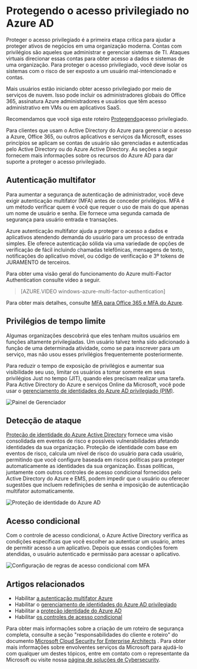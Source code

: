 <properties
    pageTitle="Protegendo o acesso privilegiado no Azure AD | Microsoft Azure"
    description="Um tópico que explica as abordagens para proteger o acesso privilegiado entre Azure, o Active Directory do Azure e o Microsoft Online Services."
    services="active-directory"
    documentationCenter=""
    authors="kgremban"
    manager="femila"
    editor="mwahl"/>

<tags
    ms.service="active-directory"
    ms.workload="identity"
    ms.tgt_pltfrm="na"
    ms.devlang="na"
    ms.topic="article"
    ms.date="10/26/2016"
    ms.author="kgremban"/>


# <a name="securing-privileged-access-in-azure-ad"></a>Protegendo o acesso privilegiado no Azure AD

Proteger o acesso privilegiado é a primeira etapa crítica para ajudar a proteger ativos de negócios em uma organização moderna. Contas com privilégios são aqueles que administrar e gerenciar sistemas de TI. Ataques virtuais direcionar essas contas para obter acesso a dados e sistemas de uma organização. Para proteger o acesso privilegiado, você deve isolar os sistemas com o risco de ser exposto a um usuário mal-intencionado e contas.

Mais usuários estão iniciando obter acesso privilegiado por meio de serviços de nuvem. Isso pode incluir os administradores globais do Office 365, assinatura Azure administradores e usuários que têm acesso administrativo em VMs ou em aplicativos SaaS.

Recomendamos que você siga este roteiro [Protegendo](https://technet.microsoft.com/library/mt631194.aspx)acesso privilegiado.

Para clientes que usam o Active Directory do Azure para gerenciar o acesso a Azure, Office 365, ou outros aplicativos e serviços da Microsoft, esses princípios se aplicam se contas de usuário são gerenciadas e autenticadas pelo Active Directory ou do Azure Active Directory. As seções a seguir fornecem mais informações sobre os recursos do Azure AD para dar suporte a proteger o acesso privilegiado.

## <a name="multi-factor-authentication"></a>Autenticação multifator

Para aumentar a segurança de autenticação de administrador, você deve exigir autenticação multifator (MFA) antes de conceder privilégios. MFA é um método verificar quem é você que requer o uso de mais do que apenas um nome de usuário e senha. Ele fornece uma segunda camada de segurança para usuário entrada e transações.

Azure autenticação multifator ajuda a proteger o acesso a dados e aplicativos atendendo demanda do usuário para um processo de entrada simples. Ele oferece autenticação sólida via uma variedade de opções de verificação de fácil incluindo chamadas telefônicas, mensagens de texto, notificações do aplicativo móvel, ou código de verificação e 3º tokens de JURAMENTO de terceiros.

Para obter uma visão geral do funcionamento do Azure multi-Factor Authentication consulte vídeo a seguir.

>[AZURE.VIDEO windows-azure-multi-factor-authentication]

Para obter mais detalhes, consulte [MFA para Office 365 e MFA do Azure](https://blogs.technet.microsoft.com/ad/2014/02/11/mfa-for-office-365-and-mfa-for-azure/).

## <a name="time-bound-privileges"></a>Privilégios de tempo limite

Algumas organizações descobrirá que eles tenham muitos usuários em funções altamente privilegiadas. Um usuário talvez tenha sido adicionado à função de uma determinada atividade, como se para inscrever para um serviço, mas não usou esses privilégios frequentemente posteriormente.

Para reduzir o tempo de exposição de privilégios e aumentar sua visibilidade seu uso, limitar os usuários a tomar somente em seus privilégios Just no tempo (JIT), quando eles precisam realizar uma tarefa. Para Active Directory do Azure e serviços Online da Microsoft, você pode usar o [gerenciamento de identidades do Azure AD privilegiado (PIM)](http://aka.ms/AzurePIM).


![Painel de Gerenciador][2]


## <a name="attack-detection"></a>Detecção de ataque

[Proteção de identidade do Azure Active Directory](../active-directory-identityprotection.md) fornece uma visão consolidada em eventos de risco e possíveis vulnerabilidades afetando identidades da sua organização. Proteção de identidade com base em eventos de risco, calcula um nível de risco do usuário para cada usuário, permitindo que você configure baseada em riscos políticas para proteger automaticamente as identidades da sua organização. Essas políticas, juntamente com outros controles de acesso condicional fornecidos pelo Active Directory do Azure e EMS, podem impedir que o usuário ou oferecer sugestões que incluem redefinições de senha e imposição de autenticação multifator automaticamente.

![Proteção de identidade do Azure AD][3]

## <a name="conditional-access"></a>Acesso condicional

Com o controle de acesso condicional, o Azure Active Directory verifica as condições específicas que você escolher ao autenticar um usuário, antes de permitir acesso a um aplicativo. Depois que essas condições forem atendidas, o usuário autenticado e permissão para acessar o aplicativo.


![Configuração de regras de acesso condicional com MFA][4]


## <a name="related-articles"></a>Artigos relacionados

- Habilitar [a autenticação multifator Azure](../../multi-factor-authentication/multi-factor-authentication-get-started-cloud.md)
- Habilitar o [gerenciamento de identidades do Azure AD privilegiado](../active-directory-privileged-identity-management-configure.md)
- Habilitar a [proteção identidade do Azure AD](../active-directory-identityprotection.md)
- Habilitar [os controles de acesso condicional](../active-directory-conditional-access.md)


Para obter mais informações sobre a criação de um roteiro de segurança completa, consulte a seção "responsabilidades do cliente e roteiro" do documento [Microsoft Cloud Security for Enterprise Architects](http://aka.ms/securecustomer) . Para obter mais informações sobre envolventes serviços da Microsoft para ajudá-lo com qualquer um destes tópicos, entre em contato com o representante da Microsoft ou visite nossa [página de soluções de Cybersecurity](https://www.microsoft.com/microsoftservices/campaigns/cybersecurity-protection.aspx).

<!--Image references-->
[1]: ../media/active-directory-privileged-identity-management-configure/Search_PIM.png
[2]: ../media/active-directory-privileged-identity-management-configure/PIM_Dash.png
[3]: ../media/active-directory-identityprotection/29.png
[4]: ../media/active-directory-conditional-access/conditionalaccess-saas-apps.png
